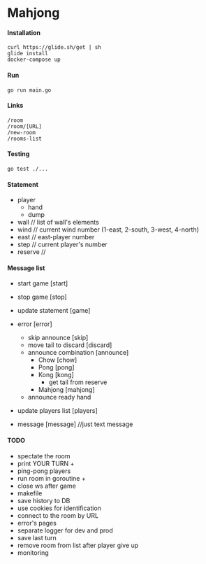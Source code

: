 # Mahjong

#### Installation
    curl https://glide.sh/get | sh
    glide install
    docker-compose up

#### Run
    go run main.go
    
#### Links
    /room
    /room/[URL]
    /new-room
    /rooms-list    
    
#### Testing
    go test ./...
    
#### Statement
* player
    * hand
    * dump
* wall // list of wall's elements
* wind // current wind number (1-east, 2-south, 3-west, 4-north)
* east // east-player number
* step // current player's number
* reserve // 

#### Message list
* start game [start]
* stop game [stop]
* update statement [game]
* error [error]
    * skip announce [skip]
    * move tail to discard [discard]
    * announce combination [announce]
        * Chow [chow]
        * Pong [pong]
        * Kong [kong]
            * get tail from reserve
        * Mahjong [mahjong]
    * announce ready hand
        
* update players list [players]
* message [message] //just text message

#### TODO
* spectate the room
* print YOUR TURN +
* ping-pong players
* run room in goroutine +
* close ws after game
* makefile
* save history to DB
* use cookies for identification 
* connect to the room by URL
* error's pages
* separate logger for dev and prod
* save last turn
* remove room from list after player give up
* monitoring